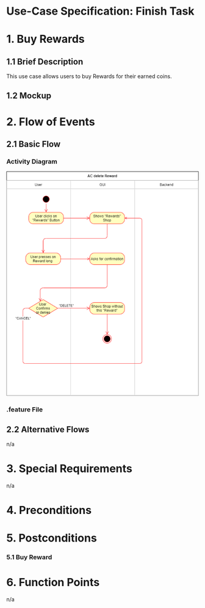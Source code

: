 # Use-Case Specification: Finish Task

# 1. Buy Rewards

## 1.1 Brief Description
This use case allows users to buy Rewards for their earned coins.

## 1.2 Mockup



# 2. Flow of Events

## 2.1 Basic Flow

### Activity Diagram
![](PNGs/AC_Delete_Reward.png)
### .feature File


## 2.2 Alternative Flows
n/a

# 3. Special Requirements
n/a

# 4. Preconditions


# 5. Postconditions

### 5.1 Buy Reward




# 6. Function Points
n/a
